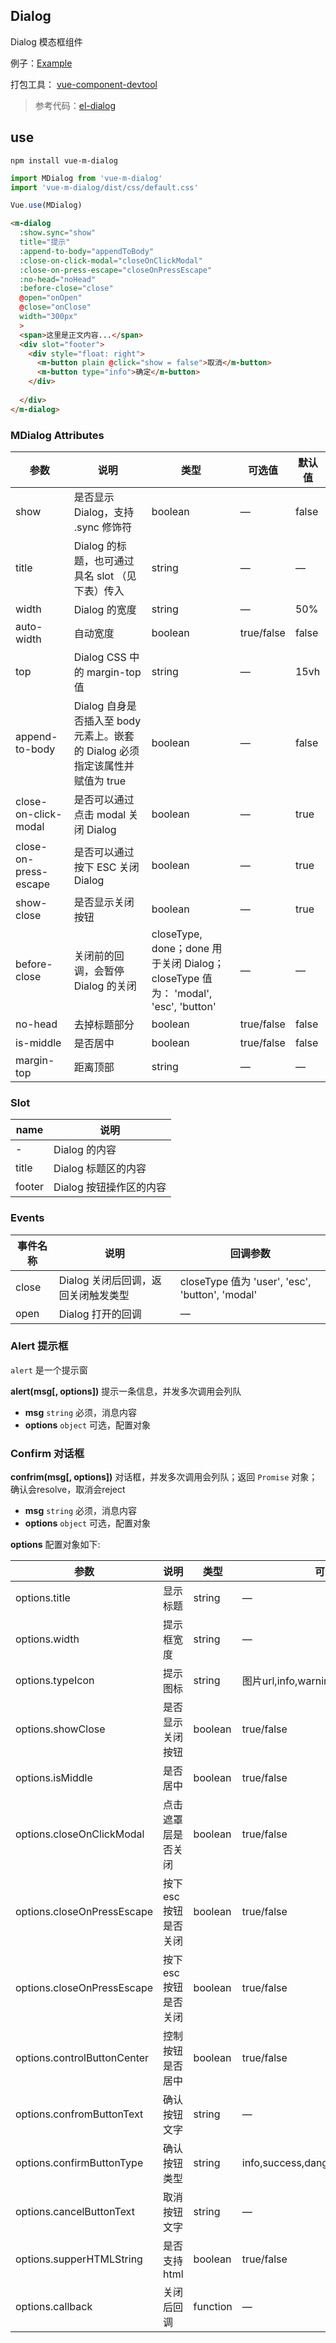 
## Dialog

Dialog 模态框组件

例子：[Example](https://mengdu.github.io/m-dialog/example/index.html)

打包工具： [vue-component-devtool](https://github.com/mengdu/vue-component-devtool)

> 参考代码：[el-dialog](http://element.eleme.io/#/zh-CN/component/dialog)

## use


```ls
npm install vue-m-dialog
```

```js
import MDialog from 'vue-m-dialog'
import 'vue-m-dialog/dist/css/default.css'

Vue.use(MDialog)
```


```html
<m-dialog 
  :show.sync="show"
  title="提示"
  :append-to-body="appendToBody"
  :close-on-click-modal="closeOnClickModal"
  :close-on-press-escape="closeOnPressEscape"
  :no-head="noHead"
  :before-close="close"
  @open="onOpen"
  @close="onClose"
  width="300px"
  >
  <span>这里是正文内容...</span>
  <div slot="footer">
    <div style="float: right">
      <m-button plain @click="show = false">取消</m-button>
      <m-button type="info">确定</m-button>
    </div>
    
  </div>
</m-dialog>
```


### MDialog Attributes

| 参数      | 说明          | 类型      | 可选值                           | 默认值  |
|---------- |-------------- |---------- |--------------------------------  |-------- |
| show      | 是否显示 Dialog，支持 .sync 修饰符 | boolean | — | false |
| title     | Dialog 的标题，也可通过具名 slot （见下表）传入 | string    | — | — |
| width     | Dialog 的宽度 | string    | — | 50% |
| auto-width     | 自动宽度 | boolean    | true/false | false |
| top       | Dialog CSS 中的 margin-top 值 | string | — | 15vh |
| append-to-body     | Dialog 自身是否插入至 body 元素上。嵌套的 Dialog 必须指定该属性并赋值为 true   | boolean   | — | false |
| close-on-click-modal | 是否可以通过点击 modal 关闭 Dialog | boolean    | — | true |
| close-on-press-escape | 是否可以通过按下 ESC 关闭 Dialog | boolean    | — | true |
| show-close | 是否显示关闭按钮 | boolean    | — | true |
| before-close | 关闭前的回调，会暂停 Dialog 的关闭 | closeType, done；done 用于关闭 Dialog；closeType 值为： 'modal', 'esc', 'button' | — | — |
| no-head | 去掉标题部分 | boolean | true/false | false |
| is-middle | 是否居中 | boolean | true/false | false |
| margin-top | 距离顶部 | string | — | — |


### Slot

| name | 说明 |
|------|--------|
| - | Dialog 的内容 |
| title | Dialog 标题区的内容 |
| footer | Dialog 按钮操作区的内容 |

### Events

| 事件名称      | 说明    | 回调参数      |
|---------- |-------- |---------- |
| close  | Dialog 关闭后回调，返回关闭触发类型 | closeType 值为 'user', 'esc', 'button', 'modal'|
| open  | Dialog 打开的回调 | — |


### Alert 提示框

`alert` 是一个提示窗

**alert(msg[, options])** 提示一条信息，并发多次调用会列队

  + **msg** `string` 必须，消息内容
  + **options** `object` 可选，配置对象

### Confirm 对话框

**confrim(msg[, options])** 对话框，并发多次调用会列队；返回 `Promise` 对象；确认会resolve，取消会reject

  + **msg** `string` 必须，消息内容
  + **options** `object` 可选，配置对象



**options** 配置对象如下:

| 参数      | 说明          | 类型      | 可选值                           | 默认值  |
|---------- |-------------- |---------- |--------------------------------  |-------- |
| options.title | 显示标题 | string | — | '提示' |
| options.width | 提示框宽度 | string | — | '300px' |
| options.typeIcon | 提示图标 | string | 图片url,info,warning,danger,success | '300px' |
| options.showClose | 是否显示关闭按钮 | boolean | true/false | true |
| options.isMiddle | 是否居中 | boolean | true/false | true |
| options.closeOnClickModal | 点击遮罩层是否关闭 | boolean | true/false | true |
| options.closeOnPressEscape | 按下esc按钮是否关闭 | boolean | true/false | false |
| options.closeOnPressEscape | 按下esc按钮是否关闭 | boolean | true/false | false |
| options.controlButtonCenter | 控制按钮是否居中 | boolean | true/false | false |
| options.confromButtonText | 确认按钮文字 | string | —  | '确认' |
| options.confirmButtonType | 确认按钮类型 | string | info,success,danger,warning,primary  | 'info' |
| options.cancelButtonText | 取消按钮文字 | string |  —   | '取消' |
| options.supperHTMLString | 是否支持html | boolean | true/false  | false |
| options.callback | 关闭后回调 | function | —   | null |
